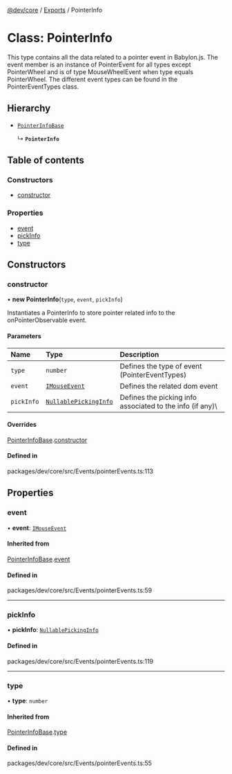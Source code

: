 [@dev/core](../README.md) / [Exports](../modules.md) / PointerInfo

# Class: PointerInfo

This type contains all the data related to a pointer event in Babylon.js.
The event member is an instance of PointerEvent for all types except PointerWheel and is of type MouseWheelEvent when type equals PointerWheel. The different event types can be found in the PointerEventTypes class.

## Hierarchy

- [`PointerInfoBase`](PointerInfoBase.md)

  ↳ **`PointerInfo`**

## Table of contents

### Constructors

- [constructor](PointerInfo.md#constructor)

### Properties

- [event](PointerInfo.md#event)
- [pickInfo](PointerInfo.md#pickinfo)
- [type](PointerInfo.md#type)

## Constructors

### constructor

• **new PointerInfo**(`type`, `event`, `pickInfo`)

Instantiates a PointerInfo to store pointer related info to the onPointerObservable event.

#### Parameters

| Name | Type | Description |
| :------ | :------ | :------ |
| `type` | `number` | Defines the type of event (PointerEventTypes) |
| `event` | [`IMouseEvent`](../interfaces/IMouseEvent.md) | Defines the related dom event |
| `pickInfo` | [`Nullable`](../modules.md#nullable)[`PickingInfo`](PickingInfo.md) | Defines the picking info associated to the info (if any)\ |

#### Overrides

[PointerInfoBase](PointerInfoBase.md).[constructor](PointerInfoBase.md#constructor)

#### Defined in

packages/dev/core/src/Events/pointerEvents.ts:113

## Properties

### event

• **event**: [`IMouseEvent`](../interfaces/IMouseEvent.md)

#### Inherited from

[PointerInfoBase](PointerInfoBase.md).[event](PointerInfoBase.md#event)

#### Defined in

packages/dev/core/src/Events/pointerEvents.ts:59

___

### pickInfo

• **pickInfo**: [`Nullable`](../modules.md#nullable)[`PickingInfo`](PickingInfo.md)

#### Defined in

packages/dev/core/src/Events/pointerEvents.ts:119

___

### type

• **type**: `number`

#### Inherited from

[PointerInfoBase](PointerInfoBase.md).[type](PointerInfoBase.md#type)

#### Defined in

packages/dev/core/src/Events/pointerEvents.ts:55

